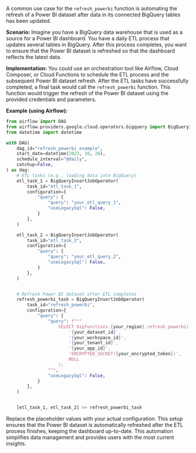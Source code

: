 A common use case for the `refresh_powerbi` function is automating the refresh of a Power BI dataset after data in its connected BigQuery tables has been updated.

**Scenario:** Imagine you have a BigQuery data warehouse that is used as a source for a Power BI dashboard. You have a daily ETL process that updates several tables in BigQuery. After this process completes, you want to ensure that the Power BI dataset is refreshed so that the dashboard reflects the latest data.

**Implementation:** You could use an orchestration tool like Airflow, Cloud Composer, or Cloud Functions to schedule the ETL process and the subsequent Power BI dataset refresh.  After the ETL tasks have successfully completed, a final task would call the `refresh_powerbi` function.  This function would trigger the refresh of the Power BI dataset using the provided credentials and parameters.

**Example (using Airflow):**

```python
from airflow import DAG
from airflow.providers.google.cloud.operators.bigquery import BigQueryInsertJobOperator
from datetime import datetime

with DAG(
    dag_id="refresh_powerbi_example",
    start_date=datetime(2023, 10, 26),
    schedule_interval="@daily",
    catchup=False,
) as dag:
    # ETL tasks (e.g., loading data into BigQuery)
    etl_task_1 = BigQueryInsertJobOperator(
        task_id="etl_task_1",
        configuration={
            "query": {
                "query": "your_etl_query_1",
                "useLegacySql": False,
            }
        },
    )

    etl_task_2 = BigQueryInsertJobOperator(
        task_id="etl_task_2",
        configuration={
            "query": {
                "query": "your_etl_query_2",
                "useLegacySql": False,
            }
        },
    )


    # Refresh Power BI dataset after ETL completes
    refresh_powerbi_task = BigQueryInsertJobOperator(
        task_id="refresh_powerbi",
        configuration={
            "query": {
                "query": f"""
                    SELECT bigfunctions.{your_region}.refresh_powerbi(
                        '{your_dataset_id}',
                        '{your_workspace_id}',
                        '{your_tenant_id}',
                        '{your_app_id}',
                        'ENCRYPTED_SECRET({your_encrypted_token})',
                        NULL
                    );
                """,
                "useLegacySql": False,
            }
        },
    )


    [etl_task_1, etl_task_2] >> refresh_powerbi_task 

```

Replace the placeholder values with your actual configuration. This setup ensures that the Power BI dataset is automatically refreshed after the ETL process finishes, keeping the dashboard up-to-date.  This automation simplifies data management and provides users with the most current insights.
